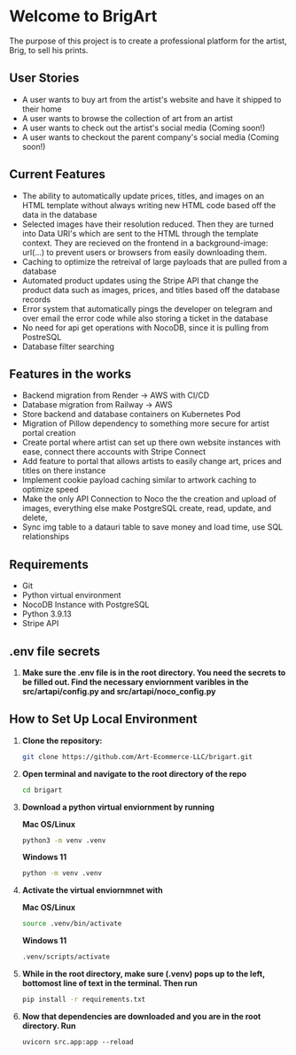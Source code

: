 # Welcome to BrigArt
The purpose of this project is to create a professional platform for the artist, Brig, to sell his prints.

## User Stories 
- A user wants to buy art from the artist's website and have it shipped to their home
- A user wants to browse the collection of art from an artist
- A user wants to check out the artist's social media (Coming soon!)
- A user wants to checkout the parent company's social media (Coming soon!)

## Current Features
- The ability to automatically update prices, titles, and images on an HTML template without always writing new HTML code based off the data in the database
- Selected images have their resolution reduced. Then they are turned into Data URI's which are sent to the HTML through the template context. They are recieved on the frontend in a background-image: url(...) to prevent users or browsers from easily downloading them.
- Caching to optimize the retreival of large payloads that are pulled from a database
- Automated product updates using the Stripe API that change the product data such as images, prices, and titles based off the database records
- Error system that automatically pings the developer on telegram and over email the error code while also storing a ticket in the database
- No need for api get operations with NocoDB, since it is pulling from PostreSQL
- Database filter searching

## Features in the works
- Backend migration from Render -> AWS with CI/CD
- Database migration from Railway -> AWS
- Store backend and database containers on Kubernetes Pod
- Migration of Pillow dependency to something more secure for artist portal creation
- Create portal where artist can set up there own website instances with ease, connect there accounts with Stripe Connect
- Add feature to portal that allows artists to easily change art, prices and titles on there instance
- Implement cookie payload caching similar to artwork caching to optimize speed
- Make the only API Connection to Noco the the creation and upload of images, everything else make PostgreSQL create, read, update, and delete, 
- Sync img table to a datauri table to save money and load time, use SQL relationships

## Requirements
- Git
- Python virtual environment
- NocoDB Instance with PostgreSQL
- Python 3.9.13
- Stripe API

## .env file secrets

1. **Make sure the .env file is in the root directory. You need the secrets to be filled out. Find the necessary enviornment varibles in the src/artapi/config.py and src/artapi/noco_config.py**


## How to Set Up Local Environment

1. **Clone the repository:**

   ```bash
   git clone https://github.com/Art-Ecommerce-LLC/brigart.git
   ```

2. **Open terminal and navigate to the root directory of the repo**

   ```bash
   cd brigart
   ```

3. **Download a python virtual enviornment by running**

   **Mac OS/Linux**
   ```bash
   python3 -m venv .venv
   ```

   **Windows 11**
   ```bash
   python -m venv .venv
   ```

4. **Activate the virtual enviornmnet with**

   **Mac OS/Linux**
   ```bash
   source .venv/bin/activate
   ```

   **Windows 11**
   ```bash
   .venv/scripts/activate
   ```

5. **While in the root directory, make sure (.venv) pops up to the left, bottomost line of text in the terminal. Then run**

   ```bash
   pip install -r requirements.txt
   ```

6. **Now that dependencies are downloaded and you are in the root directory. Run**
   ```
   uvicorn src.app:app --reload
   ```



